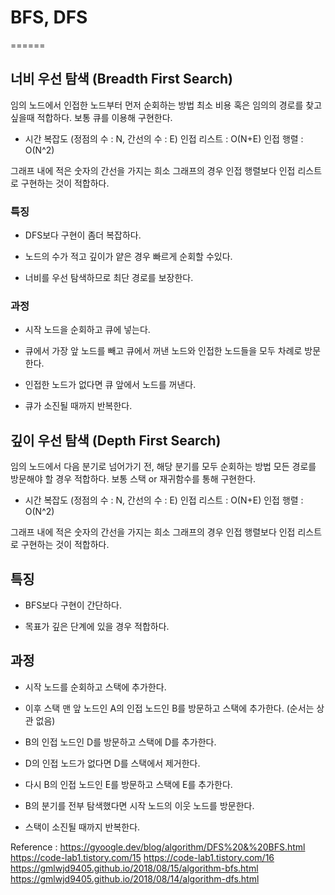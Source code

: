 # BFS, DFS
======

## 너비 우선 탐색 (Breadth First Search)

임의 노드에서 인접한 노드부터 먼저 순회하는 방법
최소 비용 혹은 임의의 경로를 찾고 싶을때 적합하다.
보통 큐를 이용해 구현한다.

- 시간 복잡도 (정점의 수 : N, 간선의 수 : E) 
  인접 리스트 : O(N+E)
  인접 행렬 : O(N^2)

그래프 내에 적은 숫자의 간선을 가지는 희소 그래프의 경우
인접 행렬보다 인접 리스트로 구현하는 것이 적합하다.


### 특징

- DFS보다 구현이 좀더 복잡하다.

- 노드의 수가 적고 깊이가 얕은 경우 빠르게 순회할 수있다.

- 너비를 우선 탐색하므로 최단 경로를 보장한다.


### 과정

- 시작 노드을 순회하고 큐에 넣는다.

- 큐에서 가장 앞 노드를 빼고 큐에서 꺼낸 노드와 인접한
  노드들을 모두 차례로 방문한다.

- 인접한 노드가 없다면 큐 앞에서 노드를 꺼낸다.

- 큐가 소진될 때까지 반복한다.


## 깊이 우선 탐색 (Depth First Search)

임의 노드에서 다음 분기로 넘어가기 전, 해당 분기를
모두 순회하는 방법
모든 경로를 방문해야 할 경우 적합하다.
보통 스택 or 재귀함수를 통해 구현한다.

- 시간 복잡도 (정점의 수 : N, 간선의 수 : E)
  인접 리스트 : O(N+E)
  인접 행렬 : O(N^2)

그래프 내에 적은 숫자의 간선을 가지는 희소 그래프의 경우
인접 행렬보다 인접 리스트로 구현하는 것이 적합하다.


## 특징

- BFS보다 구현이 간단하다.

- 목표가 깊은 단계에 있을 경우 적합하다.


## 과정

- 시작 노드를 순회하고 스택에 추가한다.

- 이후 스택 맨 앞 노드인 A의 인접 노드인 B를 방문하고
  스택에 추가한다. (순서는 상관 없음)

- B의 인접 노드인 D를 방문하고 스택에 D를 추가한다.

- D의 인접 노드가 없다면 D를 스택에서 제거한다.

- 다시 B의 인접 노드인 E를 방문하고 스택에 E를 추가한다.

- B의 분기를 전부 탐색했다면 시작 노드의 이웃 노드를 방문한다.

- 스택이 소진될 때까지 반복한다.


Reference :
https://gyoogle.dev/blog/algorithm/DFS%20&%20BFS.html
https://code-lab1.tistory.com/15
https://code-lab1.tistory.com/16
https://gmlwjd9405.github.io/2018/08/15/algorithm-bfs.html
https://gmlwjd9405.github.io/2018/08/14/algorithm-dfs.html